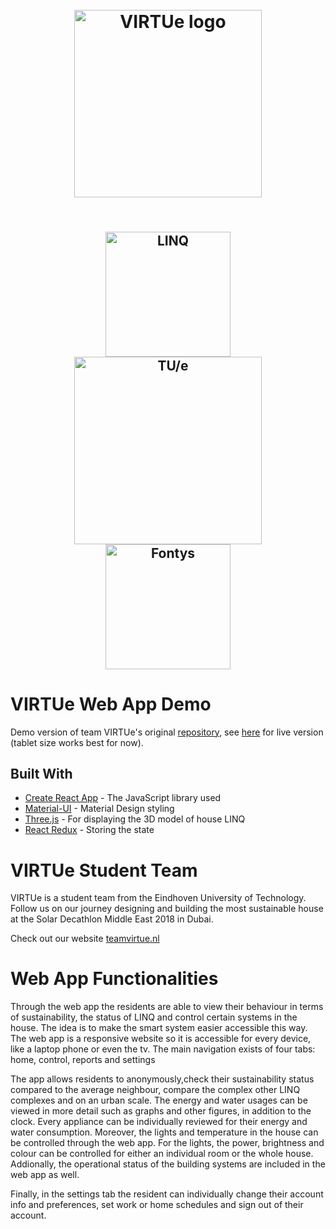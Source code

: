 <h1 align="center">
  <br>
  <img src="https://pbs.twimg.com/profile_images/910158554568515584/Gf6WD-iH_400x400.jpg" alt="VIRTUe logo" width="300">
  <br>
</h1>
<h2 align="center">
  <br>
   <img src="https://teamvirtue.nl/wp-content/uploads/LINQ_Logo_Black-300x138.png" alt="LINQ" width="200">
   <img src="https://storage-prtl-co.imgix.net/endor/organisations/1/logos/1539847178_TUe-logo-descriptor-line-scarlet-L.png" alt="TU/e" width="300">
   <img src="https://cdn.worldvectorlogo.com/logos/fontys-39.svg" alt="Fontys" width="200">
  <br>
</h2>

# VIRTUe Web App Demo

Demo version of team VIRTUe's original [repository](https://github.com/teamvirtue/webapp-react), see 
[here](https://teamvirtue.nl/webapp) for live version (tablet size works best for now).

## Built With

* [Create React App](https://github.com/facebook/create-react-app) - The JavaScript library used
* [Material-UI](https://github.com/mui-org/material-ui) - Material Design styling
* [Three.js](https://github.com/mrdoob/three.js/) - For displaying the 3D model of house LINQ
* [React Redux](https://github.com/reduxjs/react-redux) - Storing the state

# VIRTUe Student Team
VIRTUe is a student team from the Eindhoven University of Technology. Follow us on our journey designing and building
the most sustainable house at the Solar Decathlon Middle East 2018 in Dubai.

Check out our website [teamvirtue.nl](https://teamvirtue.nl/)

# Web App Functionalities
Through the web app the residents are able to view their behaviour in terms of sustainability, the status of LINQ and
control certain systems in the house. The idea is to make the smart system easier accessible this way. The web app is a
responsive website so it is accessible for every device, like a laptop phone or even the tv. The main navigation exists
of four tabs: home, control, reports and settings

The app allows residents to anonymously,check their sustainability status compared to the average neighbour, compare the
complex other LINQ complexes and on an urban scale. The energy and water usages can be viewed in more detail such as
graphs and other figures, in addition to the clock. Every appliance can be individually reviewed for their energy and
water consumption. Moreover, the lights and temperature in the house can be controlled through the web app. For the
lights, the power, brightness and colour can be controlled for either an individual room or the whole house. Addionally,
the operational status of the building systems are included in the web app as well.

Finally, in the settings tab the resident can individually change their account info and preferences, set work or home
schedules and sign out of their account.